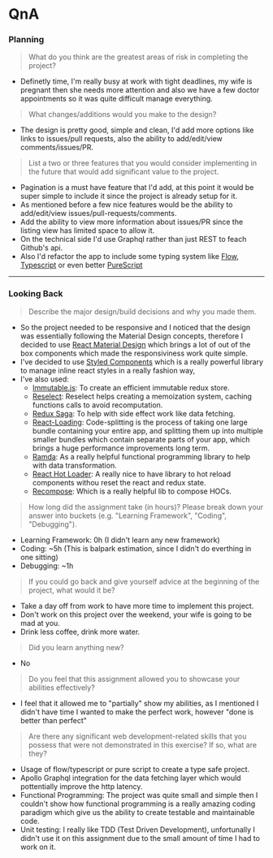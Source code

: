 # QnA

### Planning

> What do you think are the greatest areas of risk in completing the project?

- Definetly time, I'm really busy at work with tight deadlines, my wife is pregnant then she needs more attention and also we have a few doctor appointments so it was quite difficult manage everything.

> What changes/additions would you make to the design?

- The design is pretty good, simple and clean, I'd add more options like links to issues/pull requests, also the ability to add/edit/view comments/issues/PR. 

> List a two or three features that you would consider implementing in the future that would add significant value to the project.

- Pagination is a must have feature that I'd add, at this point it would be super simple to include it since the project is already setup for it.
- As mentioned before a few nice features would be the ability to add/edit/view issues/pull-requests/comments.
- Add the ability to view more information about issues/PR since the listing view has limited space to allow it.
- On the technical side I'd use Graphql rather than just REST to feach Github's api.
- Also I'd refactor the app to include some typing system like [Flow](https://flow.org/), [Typescript](https://www.typescriptlang.org/) or even better [PureScript](http://www.purescript.org/) 

---

### Looking Back

> Describe the major design/build decisions and why you made them.

- So the project needed to be responsive and I noticed that the design was essentially following the Material Design concepts, therefore I decided to use [React Material Design](https://material-ui.com/) which brings a lot of out of the box components which made the responsiviness work quite simple.
- I've decided to use [Styled Components](https://www.styled-components.com/) which is a really powerful library to manage inline react styles in a really fashion way, 
- I've also used:
  - [Immutable.js](https://facebook.github.io/immutable-js/): To create an efficient immutable redux store.
  - [Reselect](https://github.com/reduxjs/reselect): Reselect helps creating a memoization system, caching functions calls to avoid recomputation.
  - [Redux Saga](https://redux-saga.js.org/): To help with side effect work like data fetching.
  - [React-Loading](https://github.com/jamiebuilds/react-loadable): Code-splitting is the process of taking one large bundle containing your entire app, and splitting them up into multiple smaller bundles which contain separate parts of your app, which brings a huge performance improvements long term.
  - [Ramda](https://ramdajs.com/docs/): As a really helpful functional programming library to help with data transformation.
  - [React Hot Loader](https://github.com/gaearon/react-hot-loader): A really nice to have library to hot reload components withou reset the react and redux state.
  - [Recompose](https://github.com/acdlite/recompose): Which is a really helpful lib to compose HOCs.

> How long did the assignment take (in hours)? Please break down your answer into buckets (e.g. "Learning Framework", "Coding", "Debugging").

- Learning Framework: 0h (I didn't learn any new framework)
- Coding: ~5h (This is balpark estimation, since I didn't do everthing in one sitting)
- Debugging: ~1h

> If you could go back and give yourself advice at the beginning of the project, what would it be?

- Take a day off from work to have more time to implement this project.
- Don't work on this project over the weekend, your wife is going to be mad at you.
- Drink less coffee, drink more water.

> Did you learn anything new?

- No

> Do you feel that this assignment allowed you to showcase your abilities effectively?

- I feel that it allowed me to "partially" show my abilities, as I mentioned I didn't have time I wanted to make the perfect work, however "done is better than perfect"

> Are there any significant web development-related skills that you possess that were not demonstrated in this exercise? If so, what are they?

- Usage of flow/typescript or pure script to create a type safe project.
- Apollo Graphql integration for the data fetching layer which would pottentially improve the http latency.
- Functional Programming: The project was quite small and simple then I couldn't show how functional programming is a really amazing coding paradigm which give us the ability to create testable and maintainable code.
- Unit testing: I really like TDD (Test Driven Development), unfortunally I didn't use it on this assignment due to the small amount of time I had to work on it.
